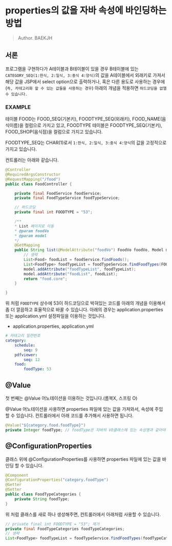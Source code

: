 # properties의 값을 자바 속성에 바인딩하는 방법

> Author. BAEKJH

## 서론

프로그램을 구현하다가 A테이블과 B테이블이 있을 경우 B테이블에 있는 `CATEGORY_SEQ(1:한식, 2:일식, 3:중식 4:양식)`의 값을 A테이블에서 외래키로 가져서 해당 값을 JSP에서 select option으로 출력하거나, 혹은 다른 용도로 사용하는 경우에(`즉, 카테고리화 할 수 있는 값들을 사용하는 경우`) 아래의 개념을 적용하면 `하드코딩을 없앨 수 있습니다.`

### EXAMPLE 

테이블 FOOD는 FOOD_SEQ(기본키), FOODTYPE_SEQ(외래키), FOOD_NAME(음식이름)을 컬럼으로 가지고 있고, FOODTYPE 테이블은 FOODTYPE_SEQ(기본키), FOOD_SHOP(음식점)을 컬럼으로 가지고 있습니다. 

FOODTYPE_SEQ는 CHAR(1)로서 `1:한식, 2:일식, 3:중식 4:양식`의 값을 고정적으로 가지고 있습니다.

컨트롤러는 아래와 같습니다.

```java
@Controller
@RequiredArgsConstructor 
@RequestMapping("/food")
public class FoodController {

    private final FoodService foodService;
    private final FoodTypeService foodTypeService;

    // 하드코딩 
    private final int FOODTYPE = "53";

    /**
    * List 페이지로 이동
    * @param foodVo
    * @param model
    */
    @GetMapping 
    public String list(@ModelAttribute("foodVo") FoodVo foodVo, Model model) {
        // 생략
        List<Food> foodList = foodService.findFoods();
        List<FoodType> foodTypeList = foodTypeService.findFoodTypes(FOODTYPE);
        model.addAttribute("foodTypeList", foodTypeList);
        model.addAttribute("foodList", foodList);
        return "food.core";
    }

}
```

위 처럼 `FOODTYPE` 상수에 53이 하드코딩으로 박혀있는 코드를 아래의 개념을 이용해서 좀 더 깔끔하고 효율적으로 바꿀 수 있습니다. 아래의 경우는 application.properties 또는 application.yml 설정파일을 이용하는 것입니다.

- application.properties, application.yml 

```yml
# 카테고리 일련번호
category:
    schedule:
        seq: 9
    pdfviewer:
        seq: 12
    food:
        foodType: 53
```

## @Value

첫 번째는 @Value 어노테이션을 이용하는 것입니다.(롬복X, 스프링 O) 

@Value 어노테이션을 사용하면 properties 파일에 있는 값을 가져와서, 속성에 주입할 수 있습니다. 컨트롤러에서 아래 코드를 추가해서 사용하면 됩니다.

```java 
@Value("${category.food.foodType}")
private Integer foodType; // foodType은 자바의 VO클래스에 있는 속성명과 같아야 합니다.
```

## @ConfigurationProperties

클래스 위에 @ConfigurationProperties를 사용하면 properties 파일에 있는 값을 바인딩 할 수 있습니다.

```java
@Component
@ConfigurationProperties("category.foodType")
@Getter
@Setter
public class FoodTypeCategories {
    private String foodType;
}
```

위 처럼 클래스를 새로 하나 생성해주면, 컨트롤러에서 아래처럼 사용할 수 있습니다.

```java 
// private final int FOODTYPE = "53"; 제거
private final FoodTypeCategories foodTypeCategories;
// 생략
List<FoodType> foodTypeList = foodTypeService.findFoodTypes(foodTypeCategories.getFoodType());
```